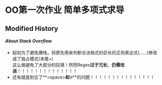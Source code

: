 OO第一次作业  简单多项式求导
======
Modified History
----
#### <i> About Stack Overflow</i> ####
* 起初为了避免爆栈，将原先用来判断合法格式的巨长的正则表达式(……)修改成了独占模式(末尾+)<br>这么做避免了大部分的回溯！然而Regex**过于冗长**，**仍需改进**！！！！！！！！！！！！！！
* 还有就是别忘了**\<space>**和**\t**的问题！！！！！！！！！！！！！！！

